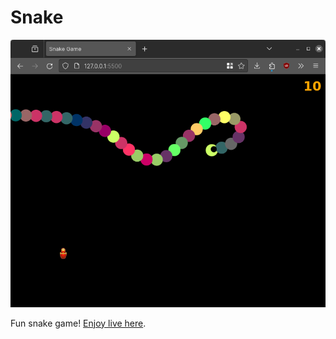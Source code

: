 # Snake

![Screenshot](img/screenshot.png)

Fun snake game! [Enjoy live here](https://agrawal-d.github.io/snake).